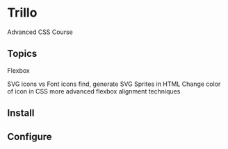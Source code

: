 # Trillo

Advanced CSS Course

## Topics

Flexbox

SVG icons vs Font icons
find, generate SVG Sprites in HTML
Change color of icon in CSS
more advanced flexbox alignment techniques

## Install

## Configure

